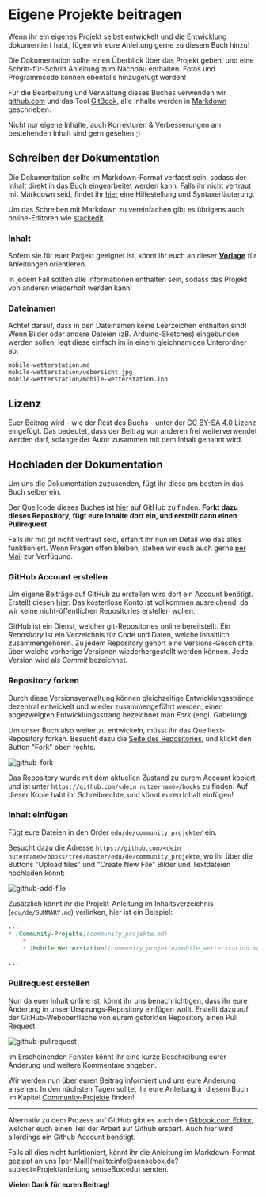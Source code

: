 # Eigene Projekte beitragen

Wenn ihr ein eigenes Projekt selbst entwickelt und die Entwicklung dokumentiert habt, fügen wir eure Anleitung gerne zu diesem Buch hinzu!

Die Dokumentation sollte einen Überblick über das Projekt geben, und eine Schritt-für-Schritt Anleitung zum Nachbau enthalten.
Fotos und Programmcode können ebenfalls hinzugefügt werden!

Für die Bearbeitung und Verwaltung dieses Buches verwenden wir [github.com](https://github.com) und das Tool [GitBook](https://www.gitbook.com/), alle Inhalte werden in [Markdown](http://whatismarkdown.com/) geschrieben.

Nicht nur eigene Inhalte, auch Korrekturen & Verbesserungen am bestehenden Inhalt sind gern gesehen ;)

## Schreiben der Dokumentation
Die Dokumentation sollte im Markdown-Format verfasst sein, sodass der Inhalt direkt in das Buch eingearbeitet werden kann. Falls ihr nicht vertraut mit Markdown seid, findet ihr [hier](https://github.com/adam-p/markdown-here/wiki/Markdown-Cheatsheet) eine Hilfestellung und Syntaxerläuterung.

Um das Schreiben mit Markdown zu vereinfachen gibt es übrigens auch online-Editoren wie [stackedit](https://stackedit.io/editor).

### Inhalt
Sofern sie für euer Projekt geeignet ist, könnt ihr euch an dieser <a href="./community_projekte/projekt_vorlage.md" target="_blank">**Vorlage**</a> für Anleitungen orientieren.

In jedem Fall sollten alle Informationen enthalten sein, sodass das Projekt von anderen wiederholt werden kann!

### Dateinamen
Achtet darauf, dass in den Dateinamen keine Leerzeichen enthalten sind!
Wenn Bilder oder andere Dateien (zB. Arduino-Sketches) eingebunden werden sollen, legt diese einfach im in einem gleichnamigen Unterordner ab:

```
mobile-wetterstation.md
mobile-wetterstation/uebersicht.jpg
mobile-wetterstation/mobile-wetterstation.ino
```

## Lizenz
Euer Beitrag wird - wie der Rest des Buchs - unter der [CC BY-SA 4.0](https://creativecommons.org/licenses/by-sa/4.0/) Lizenz eingefügt.
Das bedeutet, dass der Beitrag von anderen frei weiterverwendet werden darf, solange der Autor zusammen mit dem Inhalt genannt wird.

## Hochladen der Dokumentation
Um uns die Dokumentation zuzusenden, fügt ihr diese am besten in das Buch selber ein.

Der Quellcode dieses Buches ist [hier](https://github.com/sensebox/books) auf GitHub zu finden.
**Forkt dazu dieses Repository, fügt eure Inhalte dort ein, und erstellt dann einen Pullrequest.**

Falls ihr mit git nicht vertraut seid, erfahrt ihr nun im Detail wie das alles funktioniert.
Wenn Fragen offen bleiben, stehen wir euch auch gerne [per Mail](mailto:support@sensebox.de) zur Verfügung.

### GitHub Account erstellen
Um eigene Beiträge auf GitHub zu erstellen wird dort ein Account benötigt.
Erstellt diesen [hier](https://github.com/register).
Das kostenlose Konto ist vollkommen ausreichend, da wir keine nicht-öffentlichen Repositories erstellen wollen.

GitHub ist ein Dienst, welcher git-Repositories online bereitstellt.
Ein *Repository* ist ein Verzeichnis für Code und Daten, welche inhaltlich zusammengehören.
Zu jedem Repository gehört eine Versions-Geschichte, über welche vorherige Versionen wiederhergestellt werden können.
Jede Version wird als *Commit* bezeichnet.

### Repository forken
Durch diese Versionsverwaltung können gleichzeitige Entwicklungsstränge dezentral entwickelt und wieder zusammengeführt werden; einen abgezweigten Entwicklungsstrang bezeichnet man *Fork* (engl. Gabelung).

Um unser Buch also weiter zu entwickeln, müsst ihr das Quelltext-Repository forken.
Besucht dazu die [Seite des Repositories](https://github.com/sensebox/books), und klickt den Button "Fork" oben rechts.

![github-fork](https://raw.githubusercontent.com/sensebox/resources/master/images/github-fork.jpg)

Das Repository wurde mit dem aktuellen Zustand zu eurem Account kopiert, und ist unter `https://github.com/<dein nutzername>/books` zu finden. Auf dieser Kopie habt ihr Schreibrechte, und könnt euren Inhalt einfügen!

### Inhalt einfügen
Fügt eure Dateien in den Order `edu/de/community_projekte/` ein.

Besucht dazu die Adresse `https://github.com/<dein nutername>/books/tree/master/edu/de/community_projekte`, wo ihr über die Buttons "Upload files" und "Create New File" Bilder und Textdateien hochladen könnt:

![github-add-file](https://raw.githubusercontent.com/sensebox/resources/master/images/github-add-files.jpg)

Zusätzlich könnt ihr die Projekt-Anleitung im Inhaltsverzeichnis (`edu/de/SUMMARY.md`) verlinken, hier ist ein Beispiel:

```md
...
* [Community-Projekte](community_projekte.md)
    * ...
    * [Mobile Wetterstation](community_projekte/mobile_wetterstation.md)

...
```

### Pullrequest erstellen
Nun da euer Inhalt online ist, könnt ihr uns benachrichtigen, dass ihr eure Änderung in unser Ursprungs-Repository einfügen wollt.
Erstellt dazu auf der GitHub-Weboberfläche von eurem geforkten Repository einen Pull Request.

![github-pullrequest](https://raw.githubusercontent.com/sensebox/resources/master/images/github-pullrequest.jpg)

Im Erscheinenden Fenster könnt ihr eine kurze Beschreibung eurer Änderung und weitere Kommentare angeben.

Wir werden nun über euren Beitrag informiert und uns eure Änderung ansehen.
In den nächsten Tagen solltet ihr eure Anleitung in diesem Buch im Kapitel [Community-Projekte](community_projekte.md) finden!

---

Alternativ zu dem Prozess auf GitHub gibt es auch den [Gitbook.com Editor](https://www.gitbook.com/editor), welcher euch einen Teil der Arbeit auf Github erspart.
Auch hier wird allerdings ein Github Account benötigt.

Falls all dies nicht funktioniert, könnt ihr die Anleitung im Markdown-Format gezippt an uns [per Mail](mailto:info@sensebox.de?subject=Projektanleitung senseBox:edu) senden.

**Vielen Dank für euren Beitrag!**
